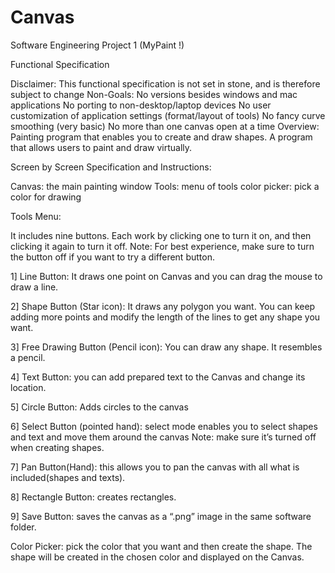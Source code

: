 # Canvas
Software Engineering Project 1 (MyPaint !)

Functional Specification

Disclaimer: This functional specification is not set in stone, and is therefore subject to change
Non-Goals: No versions besides windows and mac applications No porting to non-desktop/laptop devices No user customization of application settings (format/layout of tools) No fancy curve smoothing (very basic) No more than one canvas open at a time
Overview: Painting program that enables you to create and draw shapes. A program that allows users to paint and draw virtually.

Screen by Screen Specification and Instructions:

Canvas: the main painting window Tools: menu of tools color picker: pick a color for drawing


Tools Menu:

It includes nine buttons. Each work by clicking one to turn it on, and then clicking it again to turn it off.
Note: For best experience, make sure to turn the button off if you want to try a different button.

1] Line Button: It draws one point on Canvas and you can drag the mouse to draw a line.

2] Shape Button (Star icon): It draws any polygon you want. You can keep adding more points and modify the length of the lines to get any shape you want.

3] Free Drawing Button (Pencil icon): You can draw any shape. It resembles a pencil.

4] Text Button: you can add prepared text to the Canvas and change its location.

5] Circle Button: Adds circles to the canvas

6] Select Button (pointed hand): select mode enables you to select shapes and text and move them around the canvas Note: make sure it’s turned off when creating shapes.

7] Pan Button(Hand): this allows you to pan the canvas with all what is included(shapes and texts).

8] Rectangle Button: creates rectangles.

9] Save Button: saves the canvas as a “.png” image in the same software folder.



Color Picker: pick the color that you want and then create the shape. The shape will be created in the chosen color and displayed on the Canvas.

